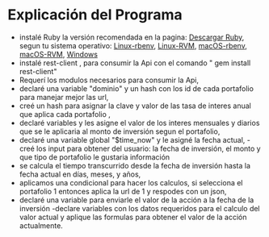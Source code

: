 # Explicación del Programa
- instalé Ruby la versión recomendada en la pagina:  [Descargar Ruby]( https://www.ruby-lang.org/en/), segun tu sistema operativo: 
[Linux-rbenv]( https://github.com/rbenv/rbenv),
[Linux-RVM]( http://rvm.io/),
[macOS-rbenv]( https://github.com/rbenv/rbenv),
[macOS-RVM](http://rvm.io/),
[Windows]( https://rubyinstaller.org/)
- instalé rest-client , para consumir la Api con el comando " gem install rest-client"
- Requerí los modulos necesarios para consumir la Api,
- declaré una variable "dominio" y un hash con los id de cada portafolio para manejar mejor las url,
- creé un hash para asignar la clave y valor de las tasa de interes anual que aplica cada portafolio ,
- declaré variables y les asigne el valor de los interes mensuales y diarios que se le aplicaria al monto de inversión segun el portafolio,
- declaré una variable global "$time_now" y le asigné la fecha actual,
-creé los input para obtener del usuario: la fecha de inversión, el monto y que tipo de portafolio le gustaria información
- se calcula el tiempo transcurrido desde la fecha de inversión hasta la fecha actual en días, meses, y años,
- aplicamos una condicional para hacer los calculos, si selecciona el portafolio 1 entonces aplica la url de 1 y respodes con un json,
- declaré una variable para enviarle el valor de la acción a la fecha de la inversión
-declare variables con los datos requeridos para el calculo del valor actual y aplique las formulas para obtener el valor de la acción actualmente.